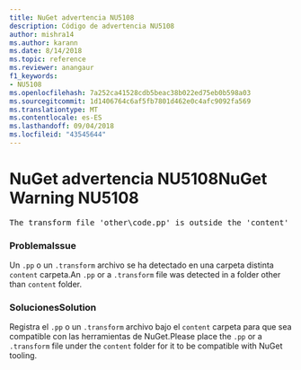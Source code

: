 ```yaml
---
title: NuGet advertencia NU5108
description: Código de advertencia NU5108
author: mishra14
ms.author: karann
ms.date: 8/14/2018
ms.topic: reference
ms.reviewer: anangaur
f1_keywords:
- NU5108
ms.openlocfilehash: 7a252ca41528cdb5beac38b022ed75eb0b598a03
ms.sourcegitcommit: 1d1406764c6af5fb7801d462e0c4afc9092fa569
ms.translationtype: MT
ms.contentlocale: es-ES
ms.lasthandoff: 09/04/2018
ms.locfileid: "43545644"
---
```

# <a name="nuget-warning-nu5108"></a><span data-ttu-id="a0b5f-103">NuGet advertencia NU5108</span><span class="sxs-lookup"><span data-stu-id="a0b5f-103">NuGet Warning NU5108</span></span>
<pre>The transform file 'other\code.pp' is outside the 'content' folder and hence will not be transformed during installation of this package. Move it into the 'content' folder.</pre>

### <a name="issue"></a><span data-ttu-id="a0b5f-104">Problema</span><span class="sxs-lookup"><span data-stu-id="a0b5f-104">Issue</span></span>

<span data-ttu-id="a0b5f-105">Un `.pp` o un `.transform` archivo se ha detectado en una carpeta distinta `content` carpeta.</span><span class="sxs-lookup"><span data-stu-id="a0b5f-105">An `.pp` or a `.transform` file was detected in a folder other than `content` folder.</span></span>


### <a name="solution"></a><span data-ttu-id="a0b5f-106">Soluciones</span><span class="sxs-lookup"><span data-stu-id="a0b5f-106">Solution</span></span>

<span data-ttu-id="a0b5f-107">Registra el `.pp` o un `.transform` archivo bajo el `content` carpeta para que sea compatible con las herramientas de NuGet.</span><span class="sxs-lookup"><span data-stu-id="a0b5f-107">Please place the `.pp` or a `.transform`  file under the `content` folder for it to be compatible with NuGet tooling.</span></span>

